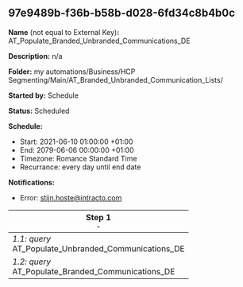 ## 97e9489b-f36b-b58b-d028-6fd34c8b4b0c

**Name** (not equal to External Key)**:** AT_Populate_Branded_Unbranded_Communications_DE

**Description:** n/a

**Folder:** my automations/Business/HCP Segmenting/Main/AT_Branded_Unbranded_Communication_Lists/

**Started by:** Schedule

**Status:** Scheduled

**Schedule:**

* Start: 2021-06-10 01:00:00 +01:00
* End: 2079-06-06 00:00:00 +01:00
* Timezone: Romance Standard Time
* Recurrance: every day until end date

**Notifications:**

* Error: stijn.hoste@intracto.com

| Step 1<br>_<small>-</small>_ |
| --- |
| _1.1: query_<br>AT_Populate_Unbranded_Communications_DE |
| _1.2: query_<br>AT_Populate_Branded_Communications_DE |
